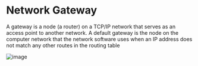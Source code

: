 # **Network Gateway**

A gateway is a node (a router) on a TCP/IP network that serves as an access point to another network. A default gateway is the node on the computer network that the network software uses when an IP address does not match any other routes in the routing table

![image](https://user-images.githubusercontent.com/43572616/177849517-1b7bdbc7-80cf-4402-9e2a-23deda03e5cd.png)
